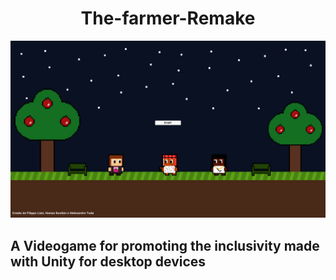 <h1 align="center">The-farmer-Remake</h1>

<div align="center">
  <img src="app.png" />
</div>

<h2>A Videogame for promoting the inclusivity made with Unity for desktop devices</h2>
